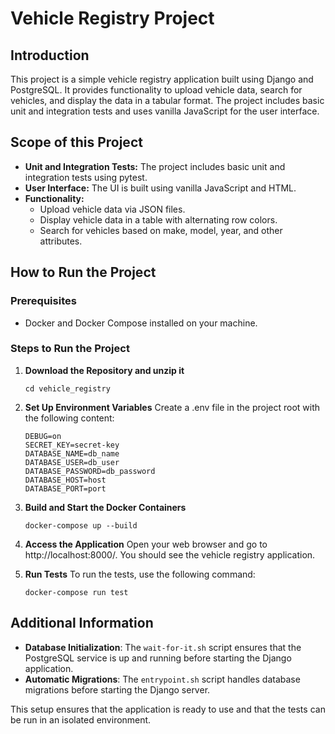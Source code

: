 # Vehicle Registry Project

## Introduction

This project is a simple vehicle registry application built using Django and PostgreSQL. It provides functionality to upload vehicle data, search for vehicles, and display the data in a tabular format. The project includes basic unit and integration tests and uses vanilla JavaScript for the user interface.

## Scope of this Project

- **Unit and Integration Tests:** The project includes basic unit and integration tests using pytest.
- **User Interface:** The UI is built using vanilla JavaScript and HTML.
- **Functionality:** 
  - Upload vehicle data via JSON files.
  - Display vehicle data in a table with alternating row colors.
  - Search for vehicles based on make, model, year, and other attributes.

## How to Run the Project

### Prerequisites

- Docker and Docker Compose installed on your machine.

### Steps to Run the Project

1. **Download the Repository and unzip it**

   ```
   cd vehicle_registry
   ```

2. **Set Up Environment Variables**
    Create a .env file in the project root with the following content:

    ```
    DEBUG=on
    SECRET_KEY=secret-key
    DATABASE_NAME=db_name
    DATABASE_USER=db_user
    DATABASE_PASSWORD=db_password
    DATABASE_HOST=host
    DATABASE_PORT=port
    ```

3. **Build and Start the Docker Containers**
   ```
   docker-compose up --build
   ```

4. **Access the Application**
    Open your web browser and go to http://localhost:8000/. You should see the vehicle registry application.

5. **Run Tests**
    To run the tests, use the following command:
    ```
    docker-compose run test
    ```

## Additional Information

* **Database Initialization**: The `wait-for-it.sh` script ensures that the PostgreSQL service is up and running before starting the Django application.
* **Automatic Migrations**: The `entrypoint.sh` script handles database migrations before starting the Django server.

This setup ensures that the application is ready to use and that the tests can be run in an isolated environment.
